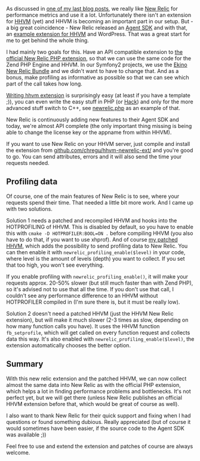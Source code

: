 As discussed in [one of my last blog posts](/archive/2014/02/03/collecting-performance-data-with-varnish-and-statsd.html), we really like [New Relic](http://newrelic.com/) for performance metrics and use it a lot. Unfortunately there isn't an extension for [HHVM](http://hhvm.com/) (yet) and HHVM is becoming an important part in our setup. But - a big great coincidence - New Relic released an [Agent SDK](https://docs.newrelic.com/docs/features/agent-sdk) and with that, an [example extension for HHVM](http://blog.newrelic.com/2014/02/10/agentsdk-blog-post/) and WordPress. That was a great start for me to get behind the whole thing.

I had mainly two goals for this. Have an API compatible extension to [the official New Relic PHP extension](https://docs.newrelic.com/docs/php/the-php-api), so that we can use the same code for the Zend PHP Engine and HHVM. In our Symfony2 projects, we use the [Ekino New Relic Bundle](https://github.com/ekino/EkinoNewRelicBundle) and we didn't want to have to change that. And as a bonus, make profiling as informative as possible so that we can see which part of the call takes how long.

[Writing hhvm extension](https://github.com/facebook/hhvm/wiki/Extension-API) is surprisingly easy (at least if you have a template ;)), you can even write the easy stuff in PHP (or [Hack](http://hacklang.org/)) and only for the more advanced stuff switch to C++, see [newrelic.php](https://github.com/chregu/hhvm-newrelic-ext/blob/master/newrelic.php) as an example of that.

New Relic is continuously adding new features to their Agent SDK and today, we're almost API complete (the only important thing missing is being able to change the license key or the appname from within HHVM).

If you want to use New Relic on your HHVM server, just compile and install the extension from [github.com/chregu/hhvm-newrelic-ext/](https://github.com/chregu/hhvm-newrelic-ext/) and you're good to go. You can send attributes, errors and it will also send the time your requests needed. 

## Profiling data

Of course, one of the main features of New Relic is to see, where your requests spend their time. That needed a little bit more work. And I came up with two solutions.

Solution 1 needs a patched and recompiled HHVM and hooks into the HOTPROFILING of HHVM. This is disabled by default, so you have to enable this with `cmake -D HOTPROFILER:BOOL=ON .` before compiling HHVM (you also have to do that, if you want to use xhprof). And of course [my patched HHVM](https://github.com/chregu/hhvm/tree/newrelic-profiling), which adds the possibility to send profiling data to New Relic. You can then enable it with `newrelic_profiling_enable($level)` in your code, where level is the amount of levels (depth) you want to collect. If you set that too high, you won't see everything.

If you enable profiling with `newrelic_profiling_enable()`, it will make your requests approx. 20-50% slower (but still much faster than with Zend PHP), so it's advised not to use that all the time. If you don't use that call, I couldn't see any performance difference to an HHVM without HOTPROFILER compiled in (I'm sure there is, but it must be really low).

Solution 2 doesn't need a patched HHVM (just the HHVM New Relic extension), but will make it much slower (2-3 times as slow, depending on how many function calls you have). It uses the HHVM function `fb_setprofile`, which will get called on every function request and collects data this way. It's also enabled with `newrelic_profiling_enable($level)`, the extension automatically chooses the better option.

## Summary

With this new relic extension and the patched HHVM, we can now collect almost the same data into New Relic as with the official PHP extension, which helps a lot in finding performance problems and bottlenecks. It's not perfect yet, but we will get there (unless New Relic publishes an official HHVM extension before that, which would be great of course as well).

I also want to thank New Relic for their quick support and fixing when I had questions or found something dubious. Really appreciated (but of course it would sometimes have been easier, if the source code to the Agent SDK was available ;))

Feel free to use and extend the extension and patches of course are always welcome.